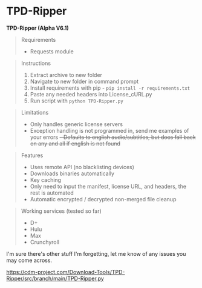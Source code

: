 # TPD-Ripper

**TPD-Ripper (Alpha V6.1)**

> Requirements
> - Requests module

> Instructions
> 1. Extract archive to new folder
> 2. Navigate to new folder in command prompt
> 3. Install requirements with pip - `pip install -r requirements.txt`
> 4. Paste any needed headers into License_cURL.py
> 5. Run script with `python TPD-Ripper.py`

> Limitations
> - Only handles generic license servers
> - Exception handling is not programmed in, send me examples of your errors
> ~~- Defaults to english audio/subtitles, but does fall back on any and all if english is not found~~

> Features
> - Uses remote API (no blacklisting devices) 
> - Downloads binaries automatically
> - Key caching
> - Only need to input the manifest, license URL, and headers, the rest is automated
> - Automatic encrypted / decrypted non-merged file cleanup

> Working services (tested so far)
> - D+
> - Hulu
> - Max
> - Crunchyroll

I'm sure there's other stuff I'm forgetting, let me know of any issues you may come across.

https://cdm-project.com/Download-Tools/TPD-Ripper/src/branch/main/TPD-Ripper.py
